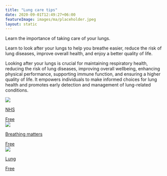 ```yaml
---
title: "Lung care tips"
date: 2020-09-01T12:49:27+06:00
featureImage: images/ma/placeholder.jpeg
layout: static
---
```


Learn the importance of taking care of your lungs.

Learn to look after your lungs to help you breathe easier, reduce the risk of lung diseases, improve overall health, and enjoy a better quality of life.

Looking after your lungs is crucial for maintaining respiratory health, reducing the risk of lung diseases, improving overall wellbeing, enhancing physical performance, supporting immune function, and ensuring a higher quality of life. It empowers individuals to make informed choices for lung health and promotes early detection and management of lung-related conditions.

<a class="ma-link" href="https://www.southeastclinicalnetworks.nhs.uk/loveyourlungs/"><div class="ma-card ma-card-Health"><div class="ma-icon"><img src ="/images/icon-check.png"/></div><div class="ma-name"><p>NHS</p></div><div class="ma-paid-text"><span>Free</span></div></div></a><a class="ma-link" href="https://www.breathingmatters.co.uk/about/love-your-lungs/"><div class="ma-card ma-card-Health"><div class="ma-icon"><img src ="/images/icon-check.png"/></div><div class="ma-name"><p>Breathing matters</p></div><div class="ma-paid-text"><span>Free </span></div></div></a><a class="ma-link" href="https://www.lung.org/lung-health-diseases/wellness/breathing-exercises"><div class="ma-card ma-card-Health"><div class="ma-icon"><img src ="/images/icon-check.png"/></div><div class="ma-name"><p>Lung</p></div><div class="ma-paid-text"><span>Free </span></div></div></a>  

<br/><br/>






